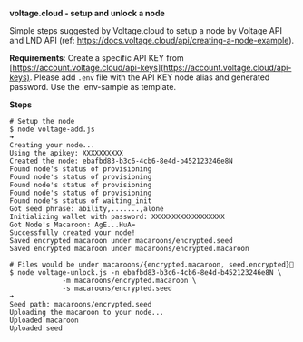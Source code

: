 **voltage.cloud - setup and unlock a node**

Simple steps suggested by Voltage.cloud to setup a node by Voltage API and LND API
(ref: https://docs.voltage.cloud/api/creating-a-node-example).

**Requirements**:
Create a specific API KEY from [https://account.voltage.cloud/api-keys](https://account.voltage.cloud/api-keys).
Please add ```.env``` file with the API KEY node alias and generated password. Use the .env-sample as template.

**Steps**
````
# Setup the node
$ node voltage-add.js
➜ 
Creating your node...
Using the apikey: XXXXXXXXXX
Created the node: ebafbd83-b3c6-4cb6-8e4d-b452123246e8N
Found node's status of provisioning
Found node's status of provisioning
Found node's status of provisioning
Found node's status of provisioning
Found node's status of waiting_init
Got seed phrase: ability,.......,alone
Initializing wallet with password: XXXXXXXXXXXXXXXXXX
Got Node's Macaroon: AgE...HuA=
Successfully created your node!
Saved encrypted macaroon under macaroons/encrypted.seed
Saved encrypted macaroon under macaroons/encrypted.macaroon

# Files would be under macaroons/{encrypted.macaroon, seed.encrypted}
$ node voltage-unlock.js -n ebafbd83-b3c6-4cb6-8e4d-b452123246e8N \
             -m macaroons/encrypted.macaroon \
             -s macaroons/encrypted.seed 
➜  
Seed path: macaroons/encrypted.seed
Uploading the macaroon to your node...
Uploaded macaroon
Uploaded seed
````
